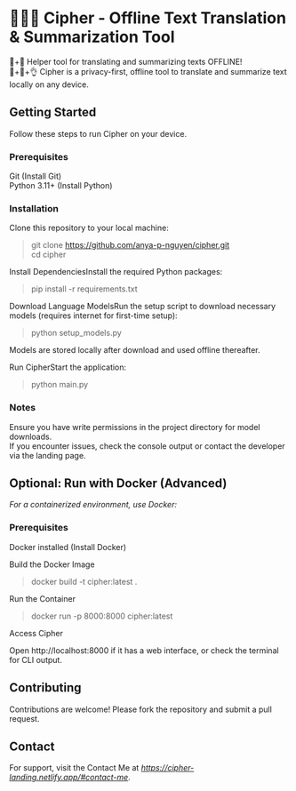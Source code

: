 
# 🕵🏻‍♀️ Cipher - Offline Text Translation & Summarization Tool

🛜+🚫 Helper tool for translating and summarizing texts OFFLINE! <br />
🔐+💯+👌 Cipher is a privacy-first, offline tool to translate and summarize text locally on any device. <br />

## Getting Started
Follow these steps to run Cipher on your device.

### Prerequisites

Git (Install Git) <br />
Python 3.11+ (Install Python)

### Installation

Clone this repository to your local machine: <br />
> git clone https://github.com/anya-p-nguyen/cipher.git <br />
> cd cipher


Install DependenciesInstall the required Python packages: <br />
> pip install -r requirements.txt


Download Language ModelsRun the setup script to download necessary models (requires internet for first-time setup): <br />
> python setup_models.py

Models are stored locally after download and used offline thereafter. <br />

Run CipherStart the application: <br />
> python main.py



### Notes

Ensure you have write permissions in the project directory for model downloads. <br />
If you encounter issues, check the console output or contact the developer via the landing page. <br />

## Optional: Run with Docker (Advanced)
_For a containerized environment, use Docker:_

### Prerequisites

Docker installed (Install Docker) <br />


Build the Docker Image <br />
> docker build -t cipher:latest .


Run the Container <br />
> docker run -p 8000:8000 cipher:latest


Access Cipher <br />

Open http://localhost:8000 if it has a web interface, or check the terminal for CLI output. <br />



## Contributing <br />
Contributions are welcome! Please fork the repository and submit a pull request. <br />
## Contact <br />
For support, visit the Contact Me at _https://cipher-landing.netlify.app/#contact-me_.
